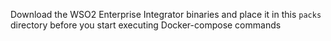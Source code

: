 Download the WSO2 Enterprise Integrator binaries and place it in this `packs` directory before you start executing Docker-compose commands
